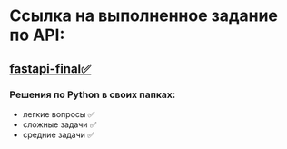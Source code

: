# Ссылка на выполненное задание по API:
## [fastapi-final✅](https://github.com/ExclusiveByGoD/fastapi)

### Решения по Python в своих папках:
- легкие вопросы ✅
- сложные задачи ✅
- средние задачи ✅